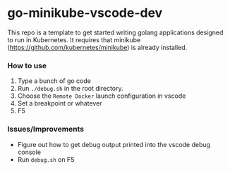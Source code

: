 # go-minikube-vscode-dev

This repo is a template to get started writing golang applications designed to run in Kubernetes.  It requires that minikube (https://github.com/kubernetes/minikube) is already installed.

### How to use 

1. Type a bunch of go code
2. Run `./debug.sh` in the root directory.  
3. Choose the `Remote Docker` launch configuration in vscode
4. Set a breakpoint or whatever
5. F5

### Issues/Improvements

- Figure out how to get debug output printed into the vscode debug console
- Run `debug.sh` on F5
